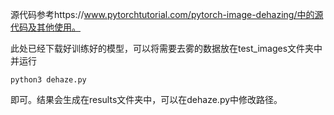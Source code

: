 源代码参考https://www.pytorchtutorial.com/pytorch-image-dehazing/中的源代码及其他使用。

此处已经下载好训练好的模型，可以将需要去雾的数据放在test_images文件夹中并运行

```
python3 dehaze.py
```

即可。结果会生成在results文件夹中，可以在dehaze.py中修改路径。